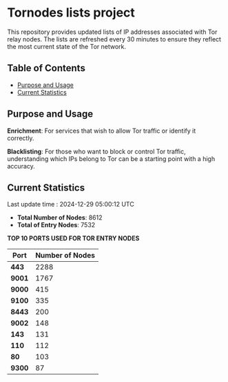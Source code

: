 # Tornodes lists project

This repository provides updated lists of IP addresses associated with Tor relay nodes. The lists are refreshed every 30 minutes to ensure they reflect the most current state of the Tor network.

## Table of Contents

- [Purpose and Usage](#purpose-and-usage)
- [Current Statistics](#current-statistics)


## Purpose and Usage

**Enrichment**: For services that wish to allow Tor traffic or identify it correctly.

**Blacklisting**: For those who want to block or control Tor traffic, understanding which IPs belong to Tor can be a starting point with a high accuracy.

## Current Statistics

Last update time : 2024-12-29 05:00:12 UTC

- **Total Number of Nodes**: 8612
- **Total of Entry Nodes**: 7532

**TOP 10 PORTS USED FOR TOR ENTRY NODES**

| **Port** | **Number of Nodes** |
|------|-----------------|
| **443**   | 2288  |
| **9001**   | 1767  |
| **9000**   | 415  |
| **9100**   | 335  |
| **8443**   | 200  |
| **9002**   | 148  |
| **143**   | 131  |
| **110**   | 112  |
| **80**   | 103  |
| **9300**   | 87  |

